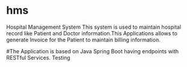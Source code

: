 # hms
Hospital Management System
This system is used to maintain hospital record like Patient and Doctor information.This Applications allows to generate Invoice for the Patient to maintain billing information.

#The Application is based on Java Spring Boot having endpoints with RESTful Services.
Testing
